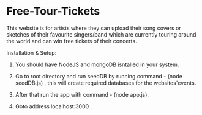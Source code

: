 # Free-Tour-Tickets
This website is for artists where they can upload their song covers or sketches of their favourite singers/band which are currently touring around the world and can win free tickets of their concerts.


Installation & Setup:
1) You should have NodeJS and mongoDB isntalled in your system.

2) Go to root directory and run seedDB by running  command -   (node seedDB.js) , this will create required databases for the websites'events.

3) After that run the app with command -  (node app.js).

4) Goto address localhost:3000 .

